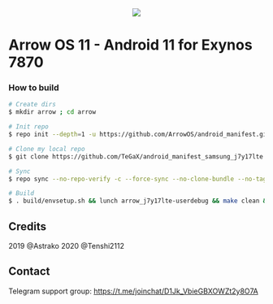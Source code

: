 <div style="text-align:center"><img src="https://img.xda-cdn.com/pG4hAXrYjT_uc-LxMcstI3dwF7g=/https%3A%2F%2Fimg.xda-cdn.com%2F7-P8r5wrQFS_MuRB3kPsjqf-xy0%3D%2Fhttps%253A%252F%252Fgithub.com%252FArrowOS%252Fdocumentation%252Fblob%252Fmaster%252Fmisc%252Flogo.png%253Fraw%253Dtrue" /></div>

# Arrow OS 11 - Android 11 for Exynos 7870

### How to build ###

```bash
# Create dirs
$ mkdir arrow ; cd arrow

# Init repo
$ repo init --depth=1 -u https://github.com/ArrowOS/android_manifest.git -b arrow-11.0

# Clone my local repo
$ git clone https://github.com/TeGaX/android_manifest_samsung_j7y17lte.git -b arrow-11 .repo/local_manifests

# Sync
$ repo sync --no-repo-verify -c --force-sync --no-clone-bundle --no-tags --optimized-fetch --prune -j`nproc`

# Build
$ . build/envsetup.sh && lunch arrow_j7y17lte-userdebug && make clean && make bacon -j$(nproc --all)
```

## Credits
2019 @Astrako
2020 @Tenshi2112

## Contact
Telegram support group: https://t.me/joinchat/D1Jk_VbieGBXOWZt2y8O7A
